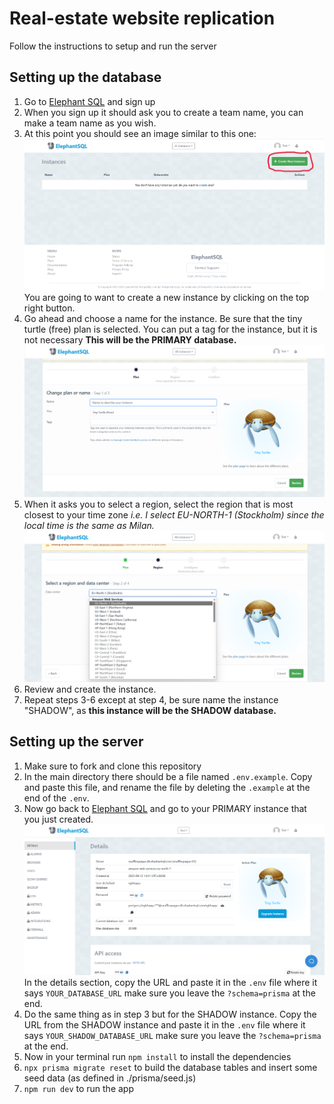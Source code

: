 # Real-estate website replication
Follow the instructions to setup and run the server
## Setting up the database
1. Go to [Elephant SQL](https://www.elephantsql.com/) and sign up
2. When you sign up it should ask you to create a team name, you can make a team name as you wish.
3. At this point you should see an image similar to this one:
![New Instance](<Screenshot 2023-09-12 161736.png>)
You are going to want to create a new instance by clicking on the top right button.
4. Go ahead and choose a name for the instance. Be sure that the tiny turtle (free) plan is selected. You can put a tag for the instance, but it is not necessary **This will be the PRIMARY database.** 
![Create Name](<Screenshot 2023-09-12 164745.png>)
5. When it asks you to select a region, select the region that is most closest to your time zone *i.e. I select EU-NORTH-1 (Stockholm) since the local time is the same as Milan.*
![Select Region](<Screenshot 2023-09-12 165026.png>)
6. Review and create the instance.
7. Repeat steps 3-6 except at step 4, be sure name the instance "SHADOW", as **this instance will be the SHADOW database.**

## Setting up the server
1.  Make sure to fork and clone this repository
2. In the main directory there should be a file named ```.env.example```. Copy and paste this file, and rename the file by deleting the ```.example``` at the end of the ```.env```.
3. Now go back to  [Elephant SQL](https://www.elephantsql.com/) and go to your PRIMARY instance that you just created.
![Copy URL](<Screenshot 2023-09-12 165855.png>)
In the details section, copy the URL and paste it in the ```.env``` file where it says ```YOUR_DATABASE_URL``` make sure you leave the ```?schema=prisma``` at the end. 
1. Do the same thing as in step 3 but for the SHADOW instance. Copy the URL from the SHADOW instance and paste it in the ```.env``` file where it says ```YOUR_SHADOW_DATABASE_URL``` make sure you leave the ```?schema=prisma``` at the end. 
2. Now in your terminal run ```npm install``` to install the dependencies
3. ```npx prisma migrate reset``` to build the database tables and insert some seed data (as defined in ./prisma/seed.js)
4.  `npm run dev` to run the app
